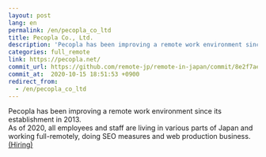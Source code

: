 ```yaml
---
layout: post
lang: en
permalink: /en/pecopla_co_ltd
title: Pecopla Co., Ltd.
description: 'Pecopla has been improving a remote work environment since its establishment in 2013. As of 2020, all employees and staff are living in various parts of Japan and working full-remotely, doing SEO measures and web production business.(Hiring)'
categories: full_remote
link: https://pecopla.net/
commit_url: https://github.com/remote-jp/remote-in-japan/commit/8e2f7ae99feea09bc2bb92c4b583686b8795014b
commit_at:  2020-10-15 18:51:53 +0900
redirect_from:
  - /en/pecopla_co_ltd
---
```


<p>Pecopla has been improving a remote work environment since its establishment in 2013.<br />As of 2020, all employees and staff are living in various parts of Japan and working full-remotely, doing SEO measures and web production business.<a href="https://pecopla.net/recruit">(Hiring)</a></p>
